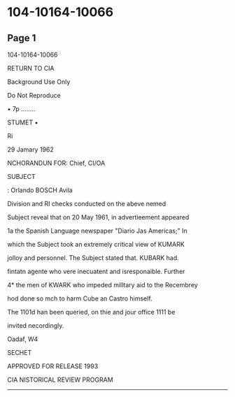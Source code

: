 # 104-10164-10066

## Page 1

104-10164-10066

RETURN TO CIA

Background Use Only

Do Not Reproduce

• 7p ........

STUMET •

Ri

29 Jamary 1962

NCHORANDUN FOR: Chief, CI/OA

SUBJECT

: Orlando BOSCH Avila

Division and RI checks conducted on the abeve nemed

Subject reveal that on 20 May 1961, in advertieement appeared

1a the Spanish Language newspaper "Diario Jas Americas;" In

which the Subject took an extremely critical view of KUMARK

jolloy and personnel. The Subject stated that. KUBARK had.

fintatn agente who vere inecuatent and isresponaible. Further

4* the men of KWARK who impeded milltary aid to the Recembrey

hod done so mch to harm Cube an Castro himself.

The 1101d han been queried, on thie and jour office 1111 be

invited necordingly.

Oadaf, W4

SECHET

APPROVED FOR RELEASE 1993

CIA NISTORICAL REVIEW PROGRAM

---

